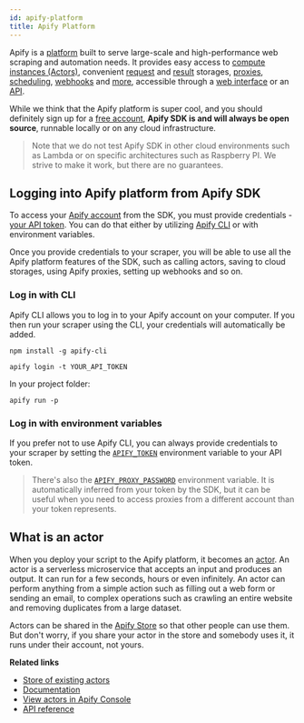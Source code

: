 ```yaml
---
id: apify-platform
title: Apify Platform
---
```


Apify is a [platform](https://apify.com) built to serve large-scale and high-performance web scraping
and automation needs. It provides easy access to [compute instances (Actors)](#what-is-an-actor),
convenient [request](../guides/request-storage) and [result](../guides/result-storage) storages, [proxies](../guides/proxy-management),
[scheduling](https://docs.apify.com/scheduler), [webhooks](https://docs.apify.com/webhooks)
and [more](https://docs.apify.com/), accessible through a [web interface](https://console.apify.com)
or an [API](https://docs.apify.com/api).

While we think that the Apify platform is super cool, and you should definitely sign up for a
[free account](https://console.apify.com/sign-up), **Apify SDK is and will always be open source**,
runnable locally or on any cloud infrastructure.

> Note that we do not test Apify SDK in other cloud environments such as Lambda or on specific
> architectures such as Raspberry PI. We strive to make it work, but there are no guarantees.

## Logging into Apify platform from Apify SDK
To access your [Apify account](https://console.apify.com/sign-up) from the SDK, you must provide
credentials - [your API token](https://console.apify.com/account#/integrations). You can do that
either by utilizing [Apify CLI](https://github.com/apify/apify-cli) or with environment
variables.

Once you provide credentials to your scraper, you will be able to use all the Apify platform
features of the SDK, such as calling actors, saving to cloud storages, using Apify proxies,
setting up webhooks and so on.

### Log in with CLI
Apify CLI allows you to log in to your Apify account on your computer. If you then run your
scraper using the CLI, your credentials will automatically be added.

```
npm install -g apify-cli
```
```
apify login -t YOUR_API_TOKEN
```
In your project folder:
```
apify run -p
```

### Log in with environment variables
If you prefer not to use Apify CLI, you can always provide credentials to your scraper
by setting the [`APIFY_TOKEN`](../guides/environment-variables#apify_token) environment
variable to your API token.

> There's also the [`APIFY_PROXY_PASSWORD`](../guides/environment-variables#apify_proxy_password)
> environment variable. It is automatically inferred from your token by the SDK, but it can be useful
> when you need to access proxies from a different account than your token represents.

## What is an actor
When you deploy your script to the Apify platform, it becomes an [actor](https://apify.com/actors).
An actor is a serverless microservice that accepts an input and produces an output. It can run for
a few seconds, hours or even infinitely. An actor can perform anything from a simple action such
as filling out a web form or sending an email, to complex operations such as crawling an entire website
and removing duplicates from a large dataset.

Actors can be shared in the [Apify Store](https://apify.com/store) so that other people can use them.
But don't worry, if you share your actor in the store and somebody uses it, it runs under their account,
not yours.

**Related links**

-   [Store of existing actors](https://apify.com/store)
-   [Documentation](https://docs.apify.com/actor)
-   [View actors in Apify Console](https://console.apify.com/actors)
-   [API reference](https://apify.com/docs/api/v2#/reference/actors)
